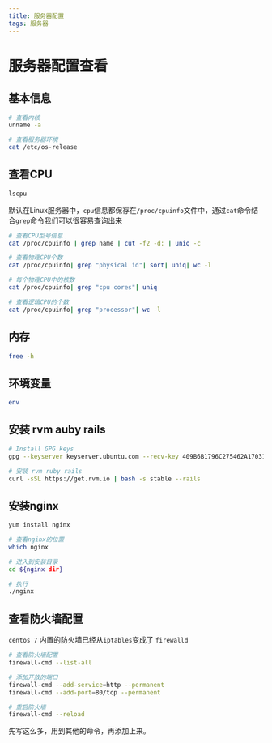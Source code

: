 ```yaml
---
title: 服务器配置
tags: 服务器
---
```

# 服务器配置查看

## 基本信息
```bash
# 查看内核
unname -a

# 查看服务器环境
cat /etc/os-release
```

## 查看CPU
```bash
lscpu
```
默认在Linux服务器中，`cpu`信息都保存在`/proc/cpuinfo`文件中，通过`cat`命令结合`grep`命令我们可以很容易查询出来
```bash
# 查看CPU型号信息
cat /proc/cpuinfo | grep name | cut -f2 -d: | uniq -c

# 查看物理CPU个数
cat /proc/cpuinfo| grep "physical id"| sort| uniq| wc -l

# 每个物理CPU中的核数
cat /proc/cpuinfo| grep "cpu cores"| uniq

# 查看逻辑CPU的个数
cat /proc/cpuinfo| grep "processor"| wc -l
```

## 内存
```bash
free -h
```

## 环境变量
```bash
env
```

## 安装 rvm auby rails
``` bash
# Install GPG keys
gpg --keyserver keyserver.ubuntu.com --recv-key 409B6B1796C275462A1703113804BB82D39DC0E3 7D2BAF1CF37B13E2069D6956105BD0E739499BDB

# 安装 rvm ruby rails
curl -sSL https://get.rvm.io | bash -s stable --rails
```

## 安装nginx
```bash
yum install nginx

# 查看nginx的位置
which nginx

# 进入到安装目录
cd ${nginx dir}

# 执行
./nginx
```

## 查看防火墙配置
`centos 7` 内置的防火墙已经从`iptables`变成了 `firewalld`
```bash
# 查看防火墙配置
firewall-cmd --list-all

# 添加开放的端口
firewall-cmd --add-service=http --permanent
firewall-cmd --add-port=80/tcp --permanent

# 重启防火墙
firewall-cmd --reload
```

先写这么多，用到其他的命令，再添加上来。
